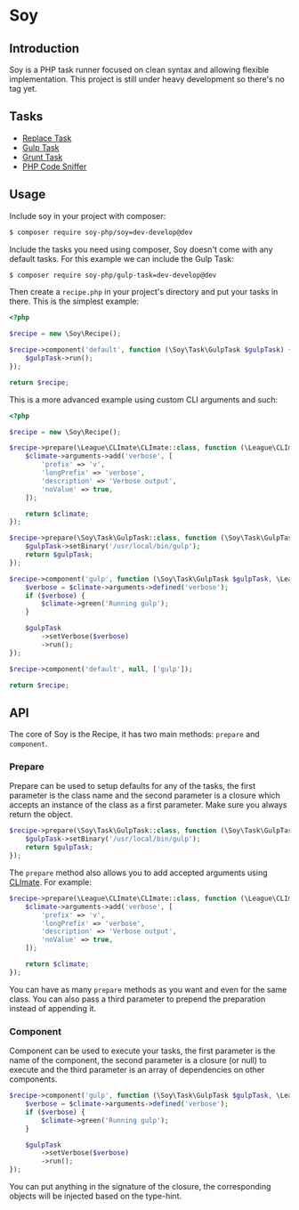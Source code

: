 # Soy

## Introduction
Soy is a PHP task runner focused on clean syntax and allowing flexible implementation.
This project is still under heavy development so there's no tag yet.

## Tasks
- [Replace Task](https://github.com/soy-php/replace-task)
- [Gulp Task](https://github.com/soy-php/gulp-task)
- [Grunt Task](https://github.com/soy-php/grunt-task)
- [PHP Code Sniffer](https://github.com/soy-php/codesniffer-task)

## Usage
Include soy in your project with composer:

```sh
$ composer require soy-php/soy=dev-develop@dev
```

Include the tasks you need using composer, Soy doesn't come with any default tasks.
For this example we can include the Gulp Task:

```sh
$ composer require soy-php/gulp-task=dev-develop@dev
```

Then create a `recipe.php` in your project's directory and put your tasks in there.
This is the simplest example:

```php
<?php

$recipe = new \Soy\Recipe();

$recipe->component('default', function (\Soy\Task\GulpTask $gulpTask) {
    $gulpTask->run();
});

return $recipe;
```

This is a more advanced example using custom CLI arguments and such:

```php
<?php

$recipe = new \Soy\Recipe();

$recipe->prepare(\League\CLImate\CLImate::class, function (\League\CLImate\CLImate $climate) {
    $climate->arguments->add('verbose', [
        'prefix' => 'v',
        'longPrefix' => 'verbose',
        'description' => 'Verbose output',
        'noValue' => true,
    ]);

    return $climate;
});

$recipe->prepare(\Soy\Task\GulpTask::class, function (\Soy\Task\GulpTask $gulpTask) {
    $gulpTask->setBinary('/usr/local/bin/gulp');
    return $gulpTask;
});

$recipe->component('gulp', function (\Soy\Task\GulpTask $gulpTask, \League\CLImate\CLImate $climate) {
    $verbose = $climate->arguments->defined('verbose');
    if ($verbose) {
        $climate->green('Running gulp');
    }

    $gulpTask
        ->setVerbose($verbose)
        ->run();
});

$recipe->component('default', null, ['gulp']);

return $recipe;
```

## API
The core of Soy is the Recipe, it has two main methods: `prepare` and `component`.

### Prepare
Prepare can be used to setup defaults for any of the tasks, the first parameter is the class name and the second
parameter is a closure which accepts an instance of the class as a first parameter.
Make sure you always return the object.

```php
$recipe->prepare(\Soy\Task\GulpTask::class, function (\Soy\Task\GulpTask $gulpTask) {
    $gulpTask->setBinary('/usr/local/bin/gulp');
    return $gulpTask;
});
```

The `prepare` method also allows you to add accepted arguments using [CLImate](http://climate.thephpleague.com/).
For example:

```php
$recipe->prepare(\League\CLImate\CLImate::class, function (\League\CLImate\CLImate $climate) {
    $climate->arguments->add('verbose', [
        'prefix' => 'v',
        'longPrefix' => 'verbose',
        'description' => 'Verbose output',
        'noValue' => true,
    ]);

    return $climate;
});
```

You can have as many `prepare` methods as you want and even for the same class. You can also pass a third parameter
to prepend the preparation instead of appending it.

### Component
Component can be used to execute your tasks, the first parameter is the name of the component, the second
parameter is a closure (or null) to execute and the third parameter is an array of dependencies on other components.

```php
$recipe->component('gulp', function (\Soy\Task\GulpTask $gulpTask, \League\CLImate\CLImate $climate) {
    $verbose = $climate->arguments->defined('verbose');
    if ($verbose) {
        $climate->green('Running gulp');
    }

    $gulpTask
        ->setVerbose($verbose)
        ->run();
});
```

You can put anything in the signature of the closure, the corresponding objects will be injected based on the type-hint.

